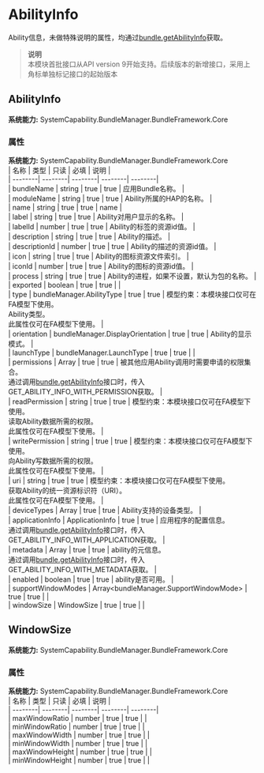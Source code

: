 # AbilityInfo    
Ability信息，未做特殊说明的属性，均通过[bundle.getAbilityInfo](js-apis-Bundle.md#bundlegetabilityinfodeprecated)获取。  
> **说明**   
>本模块首批接口从API version 9开始支持。后续版本的新增接口，采用上角标单独标记接口的起始版本  
    
## AbilityInfo  
 **系统能力:**  SystemCapability.BundleManager.BundleFramework.Core    
### 属性    
 **系统能力:**  SystemCapability.BundleManager.BundleFramework.Core    
| 名称 | 类型 | 只读 | 必填 | 说明 |  
| --------| --------| --------| --------| --------|  
| bundleName | string | true | true | 应用Bundle名称。 |  
| moduleName | string | true | true | Ability所属的HAP的名称。 |  
| name | string | true | true | name |  
| label | string | true | true | Ability对用户显示的名称。 |  
| labelId | number | true | true | Ability的标签的资源id值。 |  
| description | string | true | true | Ability的描述。 |  
| descriptionId | number | true | true | Ability的描述的资源id值。 |  
| icon | string | true | true | Ability的图标资源文件索引。 |  
| iconId | number | true | true | Ability的图标的资源id值。 |  
| process | string | true | true | Ability的进程，如果不设置，默认为包的名称。 |  
| exported | boolean | true | true |  |  
| type | bundleManager.AbilityType | true | true | 模型约束：本模块接口仅可在FA模型下使用。<br>Ability类型。<br />此属性仅可在FA模型下使用。 |  
| orientation | bundleManager.DisplayOrientation | true | true | Ability的显示模式。 |  
| launchType | bundleManager.LaunchType | true | true |  |  
| permissions | Array<string> | true | true | 被其他应用Ability调用时需要申请的权限集合。<br />通过调用[bundle.getAbilityInfo](js-apis-Bundle.md#bundlegetabilityinfodeprecated)接口时，传入GET_ABILITY_INFO_WITH_PERMISSION获取。 |  
| readPermission | string | true | true | 模型约束：本模块接口仅可在FA模型下使用。<br>读取Ability数据所需的权限。<br />此属性仅可在FA模型下使用。 |  
| writePermission | string | true | true | 模型约束：本模块接口仅可在FA模型下使用。<br>向Ability写数据所需的权限。<br />此属性仅可在FA模型下使用。 |  
| uri | string | true | true | 模型约束：本模块接口仅可在FA模型下使用。<br>获取Ability的统一资源标识符（URI）。<br />此属性仅可在FA模型下使用。 |  
| deviceTypes | Array<string> | true | true | Ability支持的设备类型。 |  
| applicationInfo | ApplicationInfo | true | true | 应用程序的配置信息。<br />通过调用[bundle.getAbilityInfo](js-apis-Bundle.md#bundlegetabilityinfodeprecated)接口时，传入GET_ABILITY_INFO_WITH_APPLICATION获取。 |  
| metadata | Array<Metadata> | true | true | ability的元信息。<br />通过调用[bundle.getAbilityInfo](js-apis-Bundle.md#bundlegetabilityinfodeprecated)接口时，传入GET_ABILITY_INFO_WITH_METADATA获取。 |  
| enabled | boolean | true | true | ability是否可用。 |  
| supportWindowModes | Array<bundleManager.SupportWindowMode> | true | true |  |  
| windowSize | WindowSize | true | true |  |  
    
## WindowSize  
 **系统能力:**  SystemCapability.BundleManager.BundleFramework.Core    
### 属性    
 **系统能力:**  SystemCapability.BundleManager.BundleFramework.Core    
| 名称 | 类型 | 只读 | 必填 | 说明 |  
| --------| --------| --------| --------| --------|  
| maxWindowRatio | number | true | true |  |  
| minWindowRatio | number | true | true |  |  
| maxWindowWidth | number | true | true |  |  
| minWindowWidth | number | true | true |  |  
| maxWindowHeight | number | true | true |  |  
| minWindowHeight | number | true | true |  |  
